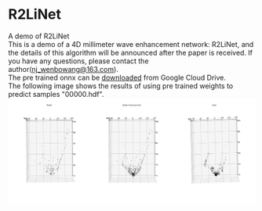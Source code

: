 # R2LiNet
A demo of R2LiNet <br />
This is a demo of a 4D millimeter wave enhancement network: R2LiNet, and the details of this algorithm will be announced after the paper is received. If you have any questions, please contact the author(nj_wenbowang@163.com).<br />
The pre trained onnx can be [downloaded](https://drive.google.com/file/d/1fxpOCZ6uKRmhc9BBAUB5A-7-CewrPJGG/view?usp=sharing) from Google Cloud Drive. <br />
The following image shows the results of using pre trained weights to predict samples "00000.hdf". <br />
![image](/demo.png)
